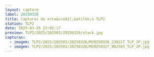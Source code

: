 ```yaml
---
layout: capture
label: 20250326
title: Capturas da esta&ccedil;&atilde;o TLP2
station: TLP2
date: 2025-03-26 23:02:17
preview: TLP2/2025/202503/20250326/stack.jpg
capturas:
  - imagem: TLP2/2025/202503/20250326/M20250326_230217_TLP_2P.jpg
  - imagem: TLP2/2025/202503/20250326/M20250327_002503_TLP_2P.jpg
---
```

